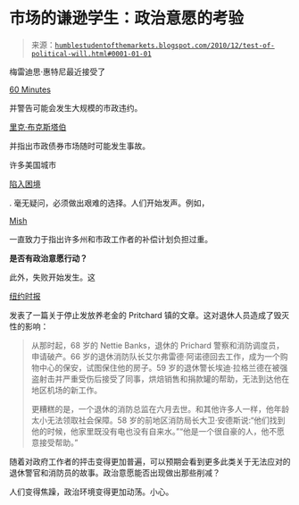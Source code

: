 <!--yml

类别：未分类

日期：2024 年 5 月 18 日 04:27:55

-->

# 市场的谦逊学生：政治意愿的考验

> 来源：[`humblestudentofthemarkets.blogspot.com/2010/12/test-of-political-will.html#0001-01-01`](https://humblestudentofthemarkets.blogspot.com/2010/12/test-of-political-will.html#0001-01-01)

梅雷迪思·惠特尼最近接受了

[60 Minutes](http://www.businessinsider.com/60-minutes-on-state-budgets-2010-12)

并警告可能会发生大规模的市政违约。

[里克·布克斯塔伯](http://rick.bookstaber.com/2010/04/municipal-market.html)

并指出市政债券市场随时可能发生事故。

许多美国城市

[陷入困境](http://www.businessinsider.com/americas-most-bankrupt-cities-2010-12#san-diego-calif-1)

. 毫无疑问，必须做出艰难的选择。人们开始发声。例如，

[Mish](http://no%20doubt%20that%20hard%20choices%20will%20have%20to%20be%20made.%20mish%20has%20been%20bashing%20the%20packages%20that%20state%20and%20municpal%20workers%20have%20been%20getting./)

一直致力于指出许多州和市政工作者的补偿计划负担过重。

**是否有政治意愿行动？**

此外，失败开始发生。这

[纽约时报](http://www.nytimes.com/2010/12/23/business/23prichard.html)

发表了一篇关于停止发放养老金的 Pritchard 镇的文章。这对退休人员造成了毁灭性的影响：

> 从那时起，68 岁的 Nettie Banks，退休的 Prichard 警察和消防调度员，申请破产。66 岁的退休消防队长艾尔弗雷德·阿诺德回去工作，成为一个购物中心的保安，试图保住他的房子。59 岁的退休警长埃迪·拉格兰德在被强盗射击并严重受伤后接受了同事，烘焙销售和捐款罐的帮助，无法到达他在地区机场的新工作。
> 
> 更糟糕的是，一个退休的消防总监在六月去世。和其他许多人一样，他年龄太小无法领取社会保障。58 岁的前地区消防局长大卫·安德斯说:“他们找到他的时候，他家里既没有电也没有自来水。”“他是一个很自豪的人，他不愿意接受帮助。”

随着对政府工作者的抨击变得更加普遍，可以预期会看到更多此类关于无法应对的退休警官和消防员的故事。政治意愿能否出现做出那些削减？

人们变得焦躁，政治环境变得更加动荡。小心。
